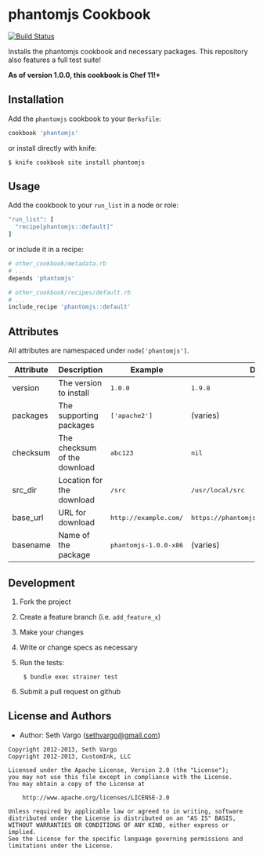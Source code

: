 phantomjs Cookbook
==================
[![Build Status](https://secure.travis-ci.org/customink-webops/phantomjs.png?branch=master)](http://travis-ci.org/customink-webops/phantomjs)

Installs the phantomjs cookbook and necessary packages. This repository also features a full test suite!

**As of version 1.0.0, this cookbook is Chef 11!+**

Installation
------------
Add the `phantomjs` cookbook to your `Berksfile`:

```ruby
cookbook 'phantomjs'
```

or install directly with knife:

    $ knife cookbook site install phantomjs

Usage
-----
Add the cookbook to your `run_list` in a node or role:

```ruby
"run_list": [
  "recipe[phantomjs::default]"
]
```

or include it in a recipe:

```ruby
# other_cookbook/metadata.rb
# ...
depends 'phantomjs'
```
```ruby
# other_cookbook/recipes/default.rb
# ...
include_recipe 'phantomjs::default'
```

Attributes
----------
All attributes are namespaced under `node['phantomjs']`.

<table>
  <thead>
    <tr>
      <th>Attribute</th>
      <th>Description</th>
      <th>Example</th>
      <th>Default</th>
    </tr>
  </thead>

  <tbody>
    <tr>
      <td>version</td>
      <td>The version to install</td>
      <td><tt>1.0.0</tt></td>
      <td><tt>1.9.8</tt></td>
    </tr>
    <tr>
      <td>packages</td>
      <td>The supporting packages</td>
      <td><tt>['apache2']</td>
      <td>(varies)</td>
    </tr>
    <tr>
      <td>checksum</td>
      <td>The checksum of the download</td>
      <td><tt>abc123</tt></td>
      <td><tt>nil</tt></td>
    </tr>
    <tr>
      <td>src_dir</td>
      <td>Location for the download</td>
      <td><tt>/src</tt></td>
      <td><tt>/usr/local/src</tt></td>
    </tr>
    <tr>
      <td>base_url</td>
      <td>URL for download</td>
      <td><tt>http://example.com/</tt></td>
      <td><tt>https://phantomjs.googlecode.com/files</tt></td>
    </tr>
    <tr>
      <td>basename</td>
      <td>Name of the package</td>
      <td><tt>phantomjs-1.0.0-x86</tt></td>
      <td>(varies)</td>
    </tr>
  </tbody>
</table>

Development
-----------
1. Fork the project
1. Create a feature branch (i.e. `add_feature_x`)
1. Make your changes
1. Write or change specs as necessary
1. Run the tests:

        $ bundle exec strainer test

1. Submit a pull request on github

License and Authors
-------------------
- Author: Seth Vargo (sethvargo@gmail.com)

```text
Copyright 2012-2013, Seth Vargo
Copyright 2012-2013, CustomInk, LLC

Licensed under the Apache License, Version 2.0 (the "License");
you may not use this file except in compliance with the License.
You may obtain a copy of the License at

    http://www.apache.org/licenses/LICENSE-2.0

Unless required by applicable law or agreed to in writing, software
distributed under the License is distributed on an "AS IS" BASIS,
WITHOUT WARRANTIES OR CONDITIONS OF ANY KIND, either express or implied.
See the License for the specific language governing permissions and
limitations under the License.
```
